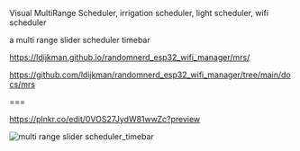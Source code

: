 Visual MultiRange Scheduler, irrigation scheduler, light scheduler, wifi scheduler

a multi range slider scheduler timebar

https://ldijkman.github.io/randomnerd_esp32_wifi_manager/mrs/

https://github.com/ldijkman/randomnerd_esp32_wifi_manager/tree/main/docs/mrs

===

https://plnkr.co/edit/0VOS27JydW81wwZc?preview

![multi range slider scheduler_timebar](https://github.com/ldijkman/randomnerd_esp32_wifi_manager/assets/45427770/79138b38-2da1-4499-afd9-f0f02222ef44)
